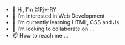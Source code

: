 - 👋 Hi, I’m @Rjv-RY
- 👀 I’m interested in Web Development
- 🌱 I’m currently learning HTML, CSS and Js
- 💞️ I’m looking to collaborate on ...
- 📫 How to reach me ...

<!---
Rjv-RY/Rjv-RY is a ✨ special ✨ repository because its `README.md` (this file) appears on your GitHub profile.
You can click the Preview link to take a look at your changes.
--->

